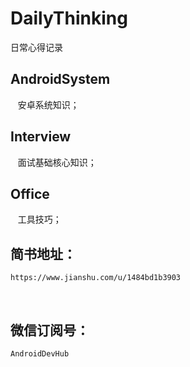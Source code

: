 # DailyThinking
日常心得记录

## AndroidSystem

    安卓系统知识；
   
## Interview

    面试基础核心知识；
    
## Office

    工具技巧；

## 简书地址：

    https://www.jianshu.com/u/1484bd1b3903
    
## 微信订阅号：

    AndroidDevHub
